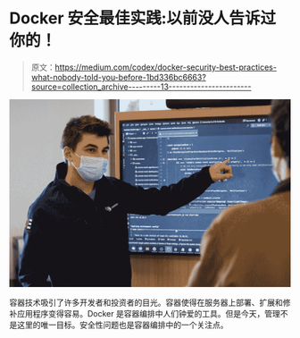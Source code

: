 # Docker 安全最佳实践:以前没人告诉过你的！

> 原文：<https://medium.com/codex/docker-security-best-practices-what-nobody-told-you-before-1bd336bc6663?source=collection_archive---------13----------------------->

![](img/c07f71e2df238a94f4a172c3eca350d6.png)

容器技术吸引了许多开发者和投资者的目光。容器使得在服务器上部署、扩展和修补应用程序变得容易。Docker 是容器编排中人们钟爱的工具。但是今天，管理不是这里的唯一目标。安全性问题也是容器编排中的一个关注点。
